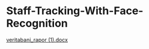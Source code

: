 # Staff-Tracking-With-Face-Recognition
[veritabani_rapor (1).docx](https://github.com/hozdogan/Staff-Tracking-With-Face-Recognition/files/5528353/veritabani_rapor.1.docx)
